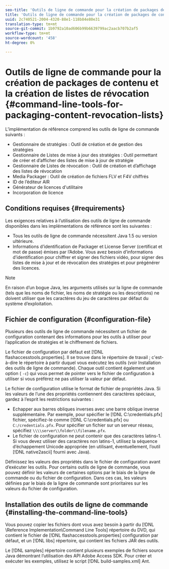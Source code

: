 ```yaml
---
seo-title: 'Outils de ligne de commande pour la création de packages de contenu et la création de listes de révocation '
title: 'Outils de ligne de commande pour la création de packages de contenu et la création de listes de révocation '
uuid: 2c740521-2004-4320-88e1-118b84e80e31
translation-type: tm+mt
source-git-commit: 1b9792a10ad606b99b6639799ac2aacb707b2af5
workflow-type: tm+mt
source-wordcount: '458'
ht-degree: 0%

---
```



# Outils de ligne de commande pour la création de packages de contenu et la création de listes de révocation {#command-line-tools-for-packaging-content-revocation-lists}

L’implémentation de référence comprend les outils de ligne de commande suivants :

* Gestionnaire de stratégies : Outil de création et de gestion des stratégies
* Gestionnaire de Listes de mise à jour des stratégies : Outil permettant de créer et d’afficher des listes de mise à jour de stratégie
* Gestionnaire de Listes de révocation : Outil de création et d’affichage des listes de révocation
* Media Packager : Outil de création de fichiers FLV et F4V chiffrés
* ID de l’éditeur AIR
* Générateur de licences d&#39;utilitaire
* Incorporation de licence

## Conditions requises {#requirements}

Les exigences relatives à l’utilisation des outils de ligne de commande disponibles dans les implémentations de référence sont les suivantes :

* Tous les outils de ligne de commande nécessitent Java 1.5 ou version ultérieure.
* Informations d’identification de Packager et License Server (certificat et mot de passe) émises par l’Adobe. Vous avez besoin d’informations d’identification pour chiffrer et signer des fichiers vidéo, pour signer des listes de mise à jour et de révocation des stratégies et pour prégénérer des licences.

>[!NOTE]
>
>En raison d’un bogue Java, les arguments utilisés sur la ligne de commande (tels que les noms de fichier, les noms de stratégie ou les descriptions) ne doivent utiliser que les caractères du jeu de caractères par défaut du système d’exploitation.

## Fichier de configuration {#configuration-file}

Plusieurs des outils de ligne de commande nécessitent un fichier de configuration contenant des informations pour les outils à utiliser pour l’application de stratégies et le chiffrement de fichiers.

Le fichier de configuration par défaut est [!DNL flashaccesstools.properties]. Il se trouve dans le répertoire de travail ; c&#39;est-à-dire le répertoire à partir duquel vous exécutez les outils (voir Installation des outils de ligne de commande). Chaque outil contient également une option ( `-c`) qui vous permet de pointer vers le fichier de configuration à utiliser si vous préférez ne pas utiliser la valeur par défaut.

Le fichier de configuration utilise le format de fichier de propriétés Java. Si les valeurs de l’une des propriétés contiennent des caractères spéciaux, gardez à l’esprit les restrictions suivantes :

* Echapper aux barres obliques inverses avec une barre oblique inverse supplémentaire. Par exemple, pour spécifier le [!DNL C:\credentials.pfx] fichier, spécifiez-le comme [!DNL C:\\credentials.pfx] ou `C:/credentials.pfx`. Pour spécifier un fichier sur un serveur réseau, spécifiez `\\\\server\\folder\\filename.pfx`.
* Le fichier de configuration ne peut contenir que des caractères latins-1. Si vous devez utiliser des caractères non latins-1, utilisez la séquence d’échappement Unicode appropriée (en utilisant, éventuellement, l’outil [!DNL native2ascii] fourni avec Java).

Définissez les valeurs des propriétés dans le fichier de configuration avant d’exécuter les outils. Pour certains outils de ligne de commande, vous pouvez définir les valeurs de certaines options par le biais de la ligne de commande ou du fichier de configuration. Dans ces cas, les valeurs définies par le biais de la ligne de commande sont prioritaires sur les valeurs du fichier de configuration.

## Installation des outils de ligne de commande  {#installing-the-command-line-tools}

Vous pouvez copier les fichiers dont vous avez besoin à partir du [!DNL \Reference Implementation\Command Line Tools] répertoire du DVD, qui contient le fichier de [!DNL flashaccesstools.properties] configuration par défaut, et un [!DNL libs] répertoire, qui contient les fichiers JAR des outils.

Le [!DNL samples] répertoire contient plusieurs exemples de fichiers source Java démontrant l’utilisation des API Adobe Access SDK. Pour créer et exécuter les exemples, utilisez le script [!DNL build-samples.xml] Ant.